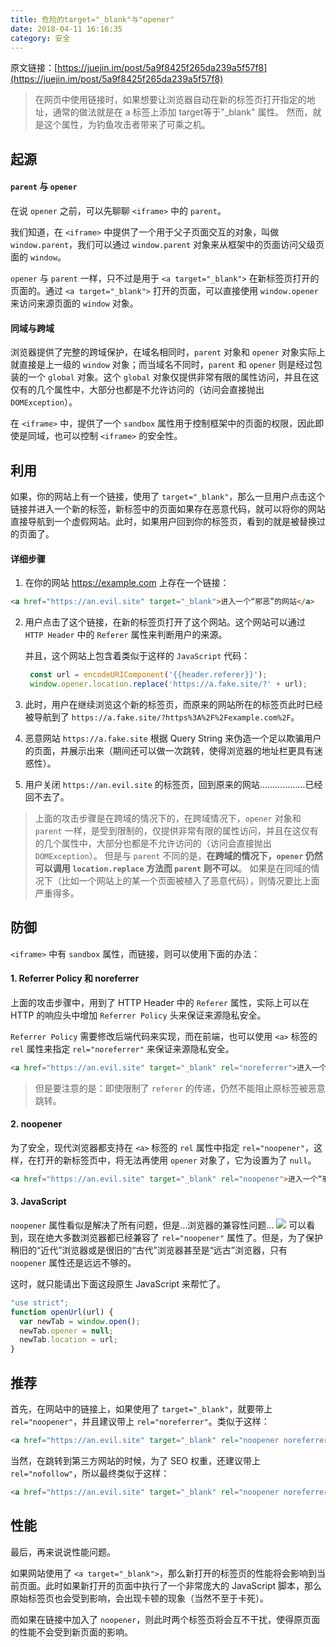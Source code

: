```yaml
---
title: 危险的target="_blank"与"opener"
date: 2018-04-11 16:16:35
category: 安全
---
```

原文链接：[https://juejin.im/post/5a9f8425f265da239a5f57f8](https://juejin.im/post/5a9f8425f265da239a5f57f8)
> 在网页中使用链接时，如果想要让浏览器自动在新的标签页打开指定的地址，通常的做法就是在 a 标签上添加 target等于"_blank" 属性。
然而，就是这个属性，为钓鱼攻击者带来了可乘之机。

## 起源
#### `parent` 与 `opener`
在说 `opener` 之前，可以先聊聊 `<iframe>` 中的 `parent`。

我们知道，在 `<iframe>` 中提供了一个用于父子页面交互的对象，叫做 `window.parent`，我们可以通过 `window.parent` 对象来从框架中的页面访问父级页面的 `window`。

`opener` 与 `parent` 一样，只不过是用于 `<a target="_blank">` 在新标签页打开的页面的。通过 `<a target="_blank">` 打开的页面，可以直接使用 `window.opener` 来访问来源页面的 `window` 对象。
<!-- more -->
#### 同域与跨域
浏览器提供了完整的跨域保护，在域名相同时，`parent` 对象和 `opener` 对象实际上就直接是上一级的 `window` 对象；而当域名不同时，`parent` 和 `opener` 则是经过包装的一个 `global` 对象。这个 `global` 对象仅提供非常有限的属性访问，并且在这仅有的几个属性中，大部分也都是不允许访问的（访问会直接抛出 `DOMException`）。

在 `<iframe>` 中，提供了一个 `sandbox` 属性用于控制框架中的页面的权限，因此即使是同域，也可以控制 `<iframe>` 的安全性。

## 利用
如果，你的网站上有一个链接，使用了 `target="_blank"`，那么一旦用户点击这个链接并进入一个新的标签，新标签中的页面如果存在恶意代码，就可以将你的网站直接导航到一个虚假网站。此时，如果用户回到你的标签页，看到的就是被替换过的页面了。
#### 详细步骤
1. 在你的网站 https://example.com 上存在一个链接：
```html
<a href="https://an.evil.site" target="_blank">进入一个“邪恶”的网站</a>
```
2. 用户点击了这个链接，在新的标签页打开了这个网站。这个网站可以通过 `HTTP Header` 中的 `Referer` 属性来判断用户的来源。
   
   并且，这个网站上包含着类似于这样的 `JavaScript` 代码：
   ```javascript
    const url = encodeURIComponent('{{header.referer}}');
    window.opener.location.replace('https://a.fake.site/?' + url);
   ```
3. 此时，用户在继续浏览这个新的标签页，而原来的网站所在的标签页此时已经被导航到了 `https://a.fake.site/?https%3A%2F%2Fexample.com%2F`。
4. 恶意网站 `https://a.fake.site` 根据 Query String 来伪造一个足以欺骗用户的页面，并展示出来（期间还可以做一次跳转，使得浏览器的地址栏更具有迷惑性）。
5. 用户关闭 `https://an.evil.site` 的标签页，回到原来的网站………………已经回不去了。

> 上面的攻击步骤是在跨域的情况下的，在跨域情况下，`opener` 对象和 `parent` 一样，是受到限制的，仅提供非常有限的属性访问，并且在这仅有的几个属性中，大部分也都是不允许访问的（访问会直接抛出 `DOMException`）。
  但是与 `parent` 不同的是，**在跨域的情况下，`opener` 仍然可以调用 `location.replace` 方法而 `parent` 则不可以**。
  如果是在同域的情况下（比如一个网站上的某一个页面被植入了恶意代码），则情况要比上面严重得多。

## 防御
`<iframe>` 中有 `sandbox` 属性，而链接，则可以使用下面的办法：
#### 1. Referrer Policy 和 noreferrer
上面的攻击步骤中，用到了 HTTP Header 中的 `Referer` 属性，实际上可以在 HTTP 的响应头中增加 `Referrer Policy` 头来保证来源隐私安全。

`Referrer Policy` 需要修改后端代码来实现，而在前端，也可以使用 `<a>` 标签的 `rel` 属性来指定 `rel="noreferrer"` 来保证来源隐私安全。
```html
<a href="https://an.evil.site" target="_blank" rel="noreferrer">进入一个“邪恶”的网站</a>
```
> 但是要注意的是：即使限制了 `referer` 的传递，仍然不能阻止原标签被恶意跳转。
#### 2. noopener
为了安全，现代浏览器都支持在 `<a>` 标签的 `rel` 属性中指定 `rel="noopener"`，这样，在打开的新标签页中，将无法再使用 `opener` 对象了，它为设置为了 `null`。
```html
<a href="https://an.evil.site" target="_blank" rel="noopener">进入一个“邪恶”的网站</a>
```
#### 3. JavaScript
`noopener` 属性看似是解决了所有问题，但是...浏览器的兼容性问题...
![](/images/noopener-version.png)
可以看到，现在绝大多数浏览器都已经兼容了 `rel="noopener"` 属性了。但是，为了保护稍旧的“近代”浏览器或是很旧的“古代”浏览器甚至是“远古”浏览器，只有 `noopener` 属性还是远远不够的。

这时，就只能请出下面这段原生 JavaScript 来帮忙了。
```javascript 1.8
"use strict";
function openUrl(url) {
  var newTab = window.open();
  newTab.opener = null;
  newTab.location = url;
}
```
## 推荐
首先，在网站中的链接上，如果使用了 `target="_blank"`，就要带上 `rel="noopener"`，并且建议带上 `rel="noreferrer"`。类似于这样：
```html
<a href="https://an.evil.site" target="_blank" rel="noopener noreferrer">进入一个“邪恶”的网站</a>
```
当然，在跳转到第三方网站的时候，为了 SEO 权重，还建议带上 `rel="nofollow"`，所以最终类似于这样：
```html
<a href="https://an.evil.site" target="_blank" rel="noopener noreferrer nofollow">进入一个“邪恶”的网站</a>

```
## 性能
最后，再来说说性能问题。

如果网站使用了 `<a target="_blank">`，那么新打开的标签页的性能将会影响到当前页面。此时如果新打开的页面中执行了一个非常庞大的 JavaScript 脚本，那么原始标签页也会受到影响，会出现卡顿的现象（当然不至于卡死）。

而如果在链接中加入了 `noopener`，则此时两个标签页将会互不干扰，使得原页面的性能不会受到新页面的影响。

